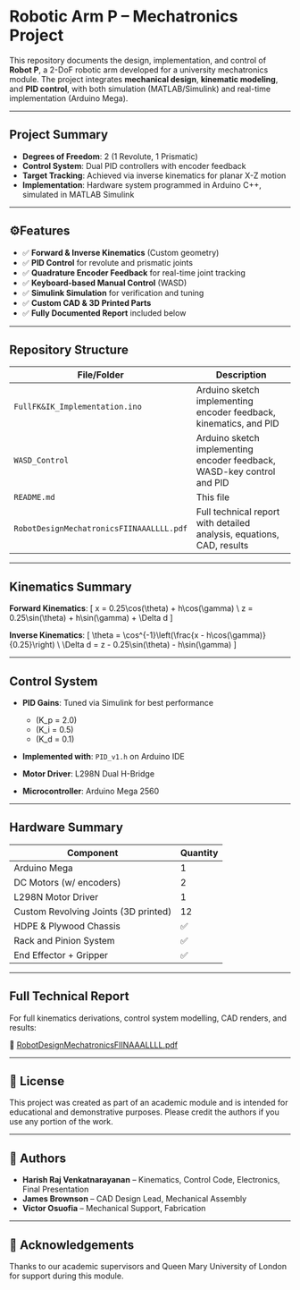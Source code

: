 # Robotic Arm P – Mechatronics Project

This repository documents the design, implementation, and control of **Robot P**, a 2-DoF robotic arm developed for a university mechatronics module. The project integrates **mechanical design**, **kinematic modeling**, and **PID control**, with both simulation (MATLAB/Simulink) and real-time implementation (Arduino Mega).

---

## Project Summary

- **Degrees of Freedom**: 2 (1 Revolute, 1 Prismatic)
- **Control System**: Dual PID controllers with encoder feedback
- **Target Tracking**: Achieved via inverse kinematics for planar X-Z motion
- **Implementation**: Hardware system programmed in Arduino C++, simulated in MATLAB Simulink

---

## ⚙Features

- ✅ **Forward & Inverse Kinematics** (Custom geometry)
- ✅ **PID Control** for revolute and prismatic joints
- ✅ **Quadrature Encoder Feedback** for real-time joint tracking
- ✅ **Keyboard-based Manual Control** (WASD)
- ✅ **Simulink Simulation** for verification and tuning
- ✅ **Custom CAD & 3D Printed Parts**
- ✅ **Fully Documented Report** included below

---

## Repository Structure

| File/Folder | Description |
|-------------|-------------|
| `FullFK&IK_Implementation.ino`  | Arduino sketch implementing encoder feedback, kinematics, and PID |
| `WASD_Control`   | Arduino sketch implementing encoder feedback, WASD-key control and PID |
| `README.md` | This file |
| `RobotDesignMechatronicsFIINAAALLLL.pdf` | Full technical report with detailed analysis, equations, CAD, results |

---

## Kinematics Summary

**Forward Kinematics**:
\[
x = 0.25\cos(\theta) + h\cos(\gamma) \\
z = 0.25\sin(\theta) + h\sin(\gamma) + \Delta d
\]

**Inverse Kinematics**:
\[
\theta = \cos^{-1}\left(\frac{x - h\cos(\gamma)}{0.25}\right) \\
\Delta d = z - 0.25\sin(\theta) - h\sin(\gamma)
\]

---

## Control System

- **PID Gains**: Tuned via Simulink for best performance
    - \(K_p = 2.0\)
    - \(K_i = 0.5\)
    - \(K_d = 0.1\)

- **Implemented with**: `PID_v1.h` on Arduino IDE  
- **Motor Driver**: L298N Dual H-Bridge
- **Microcontroller**: Arduino Mega 2560

---

## Hardware Summary

| Component | Quantity |
|----------|----------|
| Arduino Mega | 1 |
| DC Motors (w/ encoders) | 2 |
| L298N Motor Driver | 1 |
| Custom Revolving Joints (3D printed) | 12 |
| HDPE & Plywood Chassis | ✅ |
| Rack and Pinion System | ✅ |
| End Effector + Gripper | ✅ |

---

## Full Technical Report

For full kinematics derivations, control system modelling, CAD renders, and results:

📄 [RobotDesignMechatronicsFIINAAALLLL.pdf](RobotDesignMechatronicsFIINAAALLLL.pdf)

---

## 🧾 License

This project was created as part of an academic module and is intended for educational and demonstrative purposes. Please credit the authors if you use any portion of the work.

---

## 👥 Authors

- **Harish Raj Venkatnarayanan** – Kinematics, Control Code, Electronics, Final Presentation  
- **James Brownson** – CAD Design Lead, Mechanical Assembly  
- **Victor Osuofia** – Mechanical Support, Fabrication

---

## 💬 Acknowledgements

Thanks to our academic supervisors and Queen Mary University of London for support during this module.
